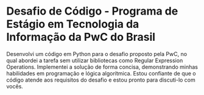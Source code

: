 # Desafio de Código - Programa de Estágio em Tecnologia da Informação da PwC do Brasil


Desenvolvi um código em Python para o desafio proposto pela PwC, no qual abordei a tarefa sem utilizar bibliotecas como Regular Expression Operations. Implementei a solução de forma concisa, demonstrando minhas habilidades em programação e lógica algorítmica. Estou confiante de que o código atende aos requisitos do desafio e estou pronto para discuti-lo com vocês.
